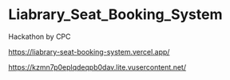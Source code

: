 # Liabrary_Seat_Booking_System
Hackathon by CPC

https://liabrary-seat-booking-system.vercel.app/

https://kzmn7p0eplqdeqpb0dav.lite.vusercontent.net/
